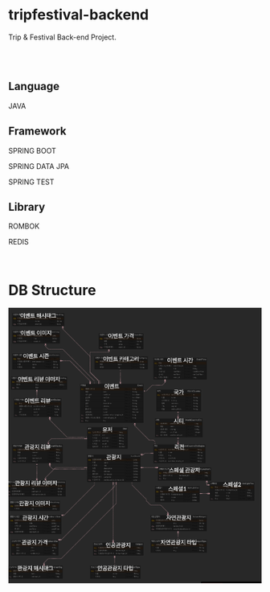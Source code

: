 # tripfestival-backend

Trip & Festival Back-end Project.

<br/><br/>

## Language

JAVA


## Framework

SPRING BOOT

SPRING DATA JPA

SPRING TEST


## Library

ROMBOK

REDIS

<br/>

# DB Structure

<img src="/resources/img/amtdb.png">